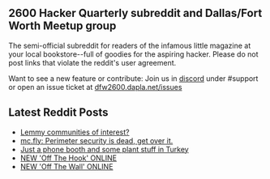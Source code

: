 ## 2600 Hacker Quarterly subreddit and Dallas/Fort Worth Meetup group
The semi-official subreddit for readers of the infamous little magazine at your local bookstore--full of goodies for the aspiring hacker. Please do not post links that violate the reddit's user agreement.

Want to see a new feature or contribute: 
Join us in [discord](https://dfw2600.dapla.net/chat) under #support or open an issue ticket at [dfw2600.dapla.net/issues](https://dfw2600.dapla.net/issues)

## Latest Reddit Posts
<!-- BLOG-POST-LIST:START -->
- [Lemmy communities of interest?](https://www.reddit.com/r/2600/comments/146j1kr/lemmy_communities_of_interest/)
- [mc.fly: Perimeter security is dead, get over it.](https://www.reddit.com/r/2600/comments/146eepf/mcfly_perimeter_security_is_dead_get_over_it/)
- [Just a phone booth and some plant stuff in Turkey](https://www.reddit.com/r/2600/comments/144f4jl/just_a_phone_booth_and_some_plant_stuff_in_turkey/)
- [NEW 'Off The Hook' ONLINE](https://2600.com/hook/07-06-2023)
- [NEW 'Off The Wall' ONLINE](https://2600.com/wall/06-06-2023)
<!-- BLOG-POST-LIST:END -->
